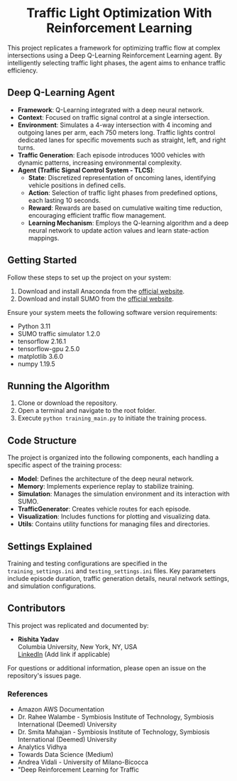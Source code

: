 <h1 align="center"> Traffic Light Optimization With Reinforcement Learning </h1>

This project replicates a framework for optimizing traffic flow at complex intersections using a Deep Q-Learning Reinforcement Learning agent. By intelligently selecting traffic light phases, the agent aims to enhance traffic efficiency.

## Deep Q-Learning Agent

- **Framework**: Q-Learning integrated with a deep neural network.
- **Context**: Focused on traffic signal control at a single intersection.
- **Environment**: Simulates a 4-way intersection with 4 incoming and outgoing lanes per arm, each 750 meters long. Traffic lights control dedicated lanes for specific movements such as straight, left, and right turns.
- **Traffic Generation**: Each episode introduces 1000 vehicles with dynamic patterns, increasing environmental complexity.
- **Agent (Traffic Signal Control System - TLCS)**:
  - **State**: Discretized representation of oncoming lanes, identifying vehicle positions in defined cells.
  - **Action**: Selection of traffic light phases from predefined options, each lasting 10 seconds.
  - **Reward**: Rewards are based on cumulative waiting time reduction, encouraging efficient traffic flow management.
  - **Learning Mechanism**: Employs the Q-learning algorithm and a deep neural network to update action values and learn state-action mappings.

## Getting Started

Follow these steps to set up the project on your system:

1. Download and install Anaconda from the [official website](https://www.anaconda.com/distribution/#download-section).
2. Download and install SUMO from the [official website](https://www.dlr.de/ts/en/desktopdefault.aspx/tabid-9883/16931_read-41000/).

Ensure your system meets the following software version requirements:

- Python 3.11
- SUMO traffic simulator 1.2.0
- tensorflow 2.16.1
- tensorflow-gpu 2.5.0
- matplotlib 3.6.0
- numpy 1.19.5

## Running the Algorithm

1. Clone or download the repository.
2. Open a terminal and navigate to the root folder.
3. Execute `python training_main.py` to initiate the training process.

## Code Structure

The project is organized into the following components, each handling a specific aspect of the training process:

- **Model**: Defines the architecture of the deep neural network.
- **Memory**: Implements experience replay to stabilize training.
- **Simulation**: Manages the simulation environment and its interaction with SUMO.
- **TrafficGenerator**: Creates vehicle routes for each episode.
- **Visualization**: Includes functions for plotting and visualizing data.
- **Utils**: Contains utility functions for managing files and directories.

## Settings Explained

Training and testing configurations are specified in the `training_settings.ini` and `testing_settings.ini` files. Key parameters include episode duration, traffic generation details, neural network settings, and simulation configurations.

## Contributors

This project was replicated and documented by:

- **Rishita Yadav**  
  Columbia University, New York, NY, USA  
  [LinkedIn](https://www.linkedin.com) (Add link if applicable)  

For questions or additional information, please open an issue on the repository's issues page.

### References

- Amazon AWS Documentation
- Dr. Rahee Walambe - Symbiosis Institute of Technology, Symbiosis International (Deemed) University
- Dr. Smita Mahajan - Symbiosis Institute of Technology, Symbiosis International (Deemed) University
- Analytics Vidhya
- Towards Data Science (Medium)
- Andrea Vidali - University of Milano-Bicocca
- "Deep Reinforcement Learning for Traffic
